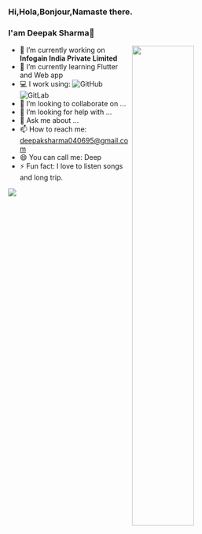

### Hi,Hola,Bonjour,Namaste there.
### I'am Deepak Sharma👋

<!--
**webaddicted/webaddicted** is a ✨ _special_ ✨ repository because its `README.md` (this file) appears on your GitHub profile.
Here are some ideas to get you started:
-->
<img align="right" src="https://cdn.dribbble.com/users/1615466/screenshots/3879272/dribbble2.jpg" width="50%"/>

- 🔭 I’m currently working on **Infogain India Private Limited**
- 🌱 I’m currently learning Flutter and Web app
- 💻 I work using: 
  ![GitHub](https://img.shields.io/badge/-GitHub-181717?style=plastic&logo=github)
  ![GitLab](https://img.shields.io/badge/-GitLab-FCA121?style=plastic&logo=gitlab)
- 👯 I’m looking to collaborate on ...
- 🤔 I’m looking for help with ...
- 💬 Ask me about ...
- 📫 How to reach me: deepaksharma040695@gmail.com
- 😄 You can call me: Deep
- ⚡ Fun fact: I love to listen songs and long trip.

<img src="https://github-readme-stats.vercel.app/api?username=webaddicted&&show_icons=true&title_color=ffffff&icon_color=bb2acf&text_color=daf7dc&bg_color=191919">
